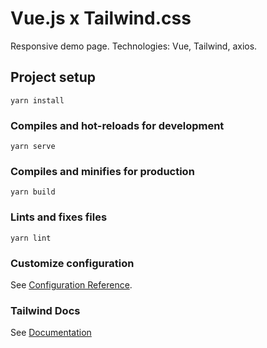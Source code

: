 # Vue.js x Tailwind.css

Responsive demo page. Technologies: Vue, Tailwind, axios.

## Project setup
```
yarn install
```

### Compiles and hot-reloads for development
```
yarn serve
```

### Compiles and minifies for production
```
yarn build
```

### Lints and fixes files
```
yarn lint
```

### Customize configuration
See [Configuration Reference](https://cli.vuejs.org/config/).

### Tailwind Docs
See [Documentation](https://tailwindcss.com/docs/installation)